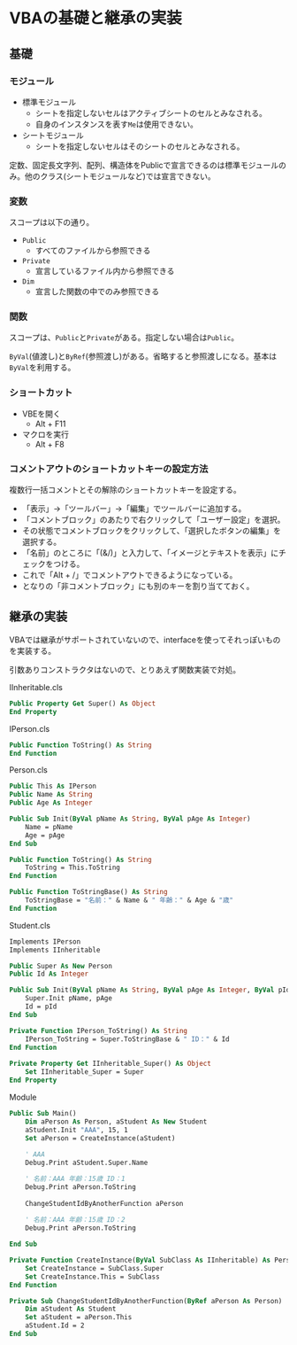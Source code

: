 # VBAの基礎と継承の実装

## 基礎
### モジュール
- 標準モジュール
  - シートを指定しないセルはアクティブシートのセルとみなされる。
  - 自身のインスタンスを表す`Me`は使用できない。
- シートモジュール
  - シートを指定しないセルはそのシートのセルとみなされる。

定数、固定長文字列、配列、構造体をPublicで宣言できるのは標準モジュールのみ。他のクラス(シートモジュールなど)では宣言できない。

### 変数
スコープは以下の通り。
- `Public`
  - すべてのファイルから参照できる
- `Private`
  - 宣言しているファイル内から参照できる
- `Dim`
  - 宣言した関数の中でのみ参照できる

### 関数
スコープは、`Public`と`Private`がある。指定しない場合は`Public`。

`ByVal`(値渡し)と`ByRef`(参照渡し)がある。省略すると参照渡しになる。基本は`ByVal`を利用する。

### ショートカット
- VBEを開く
  - Alt + F11
- マクロを実行
  - Alt + F8

### コメントアウトのショートカットキーの設定方法
複数行一括コメントとその解除のショートカットキーを設定する。

- 「表示」→「ツールバー」→「編集」でツールバーに追加する。
- 「コメントブロック」のあたりで右クリックして「ユーザー設定」を選択。
- その状態でコメントブロックをクリックして、「選択したボタンの編集」を選択する。
- 「名前」のところに「(&/)」と入力して、「イメージとテキストを表示」にチェックをつける。
- これで「Alt + /」でコメントアウトできるようになっている。
- となりの「非コメントブロック」にも別のキーを割り当てておく。

## 継承の実装
VBAでは継承がサポートされていないので、interfaceを使ってそれっぽいものを実装する。

引数ありコンストラクタはないので、とりあえず関数実装で対処。

IInheritable.cls
```vb
Public Property Get Super() As Object
End Property
```

IPerson.cls
```vb
Public Function ToString() As String
End Function
```

Person.cls
```vb
Public This As IPerson
Public Name As String
Public Age As Integer

Public Sub Init(ByVal pName As String, ByVal pAge As Integer)
    Name = pName
    Age = pAge
End Sub

Public Function ToString() As String
    ToString = This.ToString
End Function

Public Function ToStringBase() As String
    ToStringBase = "名前：" & Name & " 年齢：" & Age & "歳"
End Function

```

Student.cls
```vb
Implements IPerson
Implements IInheritable

Public Super As New Person
Public Id As Integer

Public Sub Init(ByVal pName As String, ByVal pAge As Integer, ByVal pId As Integer)
    Super.Init pName, pAge
    Id = pId
End Sub

Private Function IPerson_ToString() As String
    IPerson_ToString = Super.ToStringBase & " ID：" & Id
End Function
 
Private Property Get IInheritable_Super() As Object
    Set IInheritable_Super = Super
End Property
```

Module
```vb
Public Sub Main()
    Dim aPerson As Person, aStudent As New Student
    aStudent.Init "AAA", 15, 1
    Set aPerson = CreateInstance(aStudent)
   
    ' AAA
    Debug.Print aStudent.Super.Name

    ' 名前：AAA 年齢：15歳 ID：1
    Debug.Print aPerson.ToString
    
    ChangeStudentIdByAnotherFunction aPerson
    
    ' 名前：AAA 年齢：15歳 ID：2
    Debug.Print aPerson.ToString

End Sub

Private Function CreateInstance(ByVal SubClass As IInheritable) As Person
    Set CreateInstance = SubClass.Super
    Set CreateInstance.This = SubClass
End Function

Private Sub ChangeStudentIdByAnotherFunction(ByRef aPerson As Person)
    Dim aStudent As Student
    Set aStudent = aPerson.This
    aStudent.Id = 2
End Sub
```
